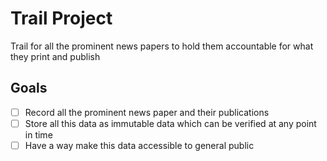 # Trail Project
Trail for all the prominent news papers to hold them accountable for what they print and publish

## Goals

- [ ] Record all the prominent news paper and their publications
- [ ] Store all this data as immutable data which can be verified at any point in time
- [ ] Have a way make this data accessible to general public
